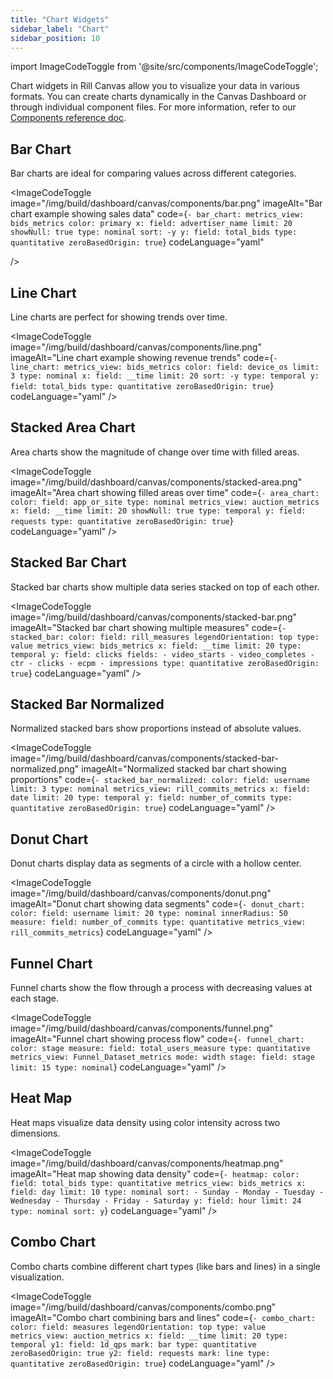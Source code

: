 ```yaml
---
title: "Chart Widgets"
sidebar_label: "Chart"
sidebar_position: 10
---
```


import ImageCodeToggle from '@site/src/components/ImageCodeToggle';

Chart widgets in Rill Canvas allow you to visualize your data in various formats. You can create charts dynamically in the Canvas Dashboard or through individual component files. For more information, refer to our [Components reference doc](/reference/project-files/component).

## Bar Chart

Bar charts are ideal for comparing values across different categories.

<ImageCodeToggle
  image="/img/build/dashboard/canvas/components/bar.png"
  imageAlt="Bar chart example showing sales data"
  code={`- bar_chart:
      metrics_view: bids_metrics
      color: primary
      x:
        field: advertiser_name
        limit: 20
        showNull: true
        type: nominal
        sort: -y
      y:
        field: total_bids
        type: quantitative
        zeroBasedOrigin: true`}
  codeLanguage="yaml"
         
/>

## Line Chart

Line charts are perfect for showing trends over time.

<ImageCodeToggle
  image="/img/build/dashboard/canvas/components/line.png"
  imageAlt="Line chart example showing revenue trends"
  code={`- line_chart:
      metrics_view: bids_metrics
      color:
        field: device_os
        limit: 3
        type: nominal
      x:
        field: __time
        limit: 20
        sort: -y
        type: temporal
      y:
        field: total_bids
        type: quantitative
        zeroBasedOrigin: true`}
  codeLanguage="yaml"
/>

## Stacked Area Chart

Area charts show the magnitude of change over time with filled areas.

<ImageCodeToggle
  image="/img/build/dashboard/canvas/components/stacked-area.png"
  imageAlt="Area chart showing filled areas over time"
  code={`- area_chart:
      color:
        field: app_or_site
        type: nominal
      metrics_view: auction_metrics
      x:
        field: __time
        limit: 20
        showNull: true
        type: temporal
      y:
        field: requests
        type: quantitative
        zeroBasedOrigin: true`}
  codeLanguage="yaml"
/>

## Stacked Bar Chart

Stacked bar charts show multiple data series stacked on top of each other.

<ImageCodeToggle
  image="/img/build/dashboard/canvas/components/stacked-bar.png"
  imageAlt="Stacked bar chart showing multiple measures"
  code={`- stacked_bar:
      color:
        field: rill_measures
        legendOrientation: top
        type: value
      metrics_view: bids_metrics
      x:
        field: __time
        limit: 20
        type: temporal
      y:
        field: clicks
        fields:
          - video_starts
          - video_completes
          - ctr
          - clicks
          - ecpm
          - impressions
        type: quantitative
        zeroBasedOrigin: true`}
  codeLanguage="yaml"
/>

## Stacked Bar Normalized

Normalized stacked bars show proportions instead of absolute values.

<ImageCodeToggle
  image="/img/build/dashboard/canvas/components/stacked-bar-normalized.png"
  imageAlt="Normalized stacked bar chart showing proportions"
  code={`- stacked_bar_normalized:
      color:
        field: username
        limit: 3
        type: nominal
      metrics_view: rill_commits_metrics
      x:
        field: date
        limit: 20
        type: temporal
      y:
        field: number_of_commits
        type: quantitative
        zeroBasedOrigin: true`}
  codeLanguage="yaml"
/>

## Donut Chart

Donut charts display data as segments of a circle with a hollow center.

<ImageCodeToggle
  image="/img/build/dashboard/canvas/components/donut.png"
  imageAlt="Donut chart showing data segments"
  code={`- donut_chart:
      color:
        field: username
        limit: 20
        type: nominal
      innerRadius: 50
      measure:
        field: number_of_commits
        type: quantitative
      metrics_view: rill_commits_metrics`}
  codeLanguage="yaml"
/>

## Funnel Chart

Funnel charts show the flow through a process with decreasing values at each stage.

<ImageCodeToggle
  image="/img/build/dashboard/canvas/components/funnel.png"
  imageAlt="Funnel chart showing process flow"
  code={`- funnel_chart:
      color: stage
      measure:
        field: total_users_measure
        type: quantitative
      metrics_view: Funnel_Dataset_metrics
      mode: width
      stage:
        field: stage
        limit: 15
        type: nominal`}
  codeLanguage="yaml"
/>

## Heat Map

Heat maps visualize data density using color intensity across two dimensions.

<ImageCodeToggle
  image="/img/build/dashboard/canvas/components/heatmap.png"
  imageAlt="Heat map showing data density"
  code={`- heatmap:
      color:
        field: total_bids
        type: quantitative
      metrics_view: bids_metrics
      x:
        field: day
        limit: 10
        type: nominal
        sort:
          - Sunday
          - Monday
          - Tuesday
          - Wednesday
          - Thursday
          - Friday
          - Saturday
      y:
        field: hour
        limit: 24
        type: nominal
        sort: y`}
  codeLanguage="yaml"
/>

## Combo Chart

Combo charts combine different chart types (like bars and lines) in a single visualization.

<ImageCodeToggle
  image="/img/build/dashboard/canvas/components/combo.png"
  imageAlt="Combo chart combining bars and lines"
  code={`- combo_chart:
      color:
        field: measures
        legendOrientation: top
        type: value
      metrics_view: auction_metrics
      x:
        field: __time
        limit: 20
        type: temporal
      y1:
        field: 1d_qps
        mark: bar
        type: quantitative
        zeroBasedOrigin: true
      y2:
        field: requests
        mark: line
        type: quantitative
        zeroBasedOrigin: true`}
  codeLanguage="yaml"
/>

